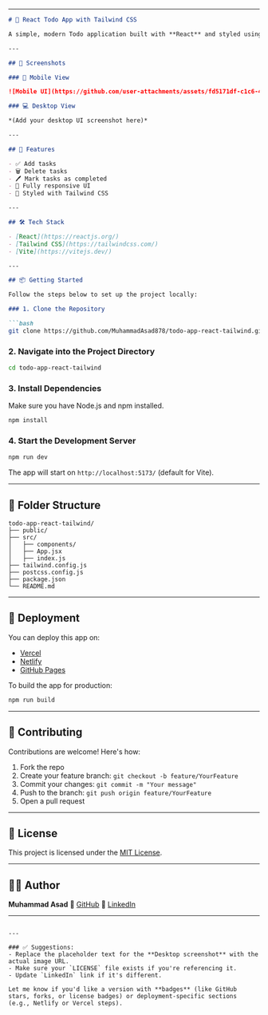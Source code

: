 
---

````markdown
# 📝 React Todo App with Tailwind CSS

A simple, modern Todo application built with **React** and styled using **Tailwind CSS**. This app allows you to add, complete, and delete tasks with a sleek and responsive UI.

---

## 📸 Screenshots

### 📱 Mobile View

![Mobile UI](https://github.com/user-attachments/assets/fd5171df-c1c6-4297-b404-6c3960de41d9)

### 💻 Desktop View

*(Add your desktop UI screenshot here)*

---

## 🔧 Features

- ✅ Add tasks
- 🗑️ Delete tasks
- 🖊️ Mark tasks as completed
- 📱 Fully responsive UI
- 🌈 Styled with Tailwind CSS

---

## 🛠️ Tech Stack

- [React](https://reactjs.org/)
- [Tailwind CSS](https://tailwindcss.com/)
- [Vite](https://vitejs.dev/)

---

## 📦 Getting Started

Follow the steps below to set up the project locally:

### 1. Clone the Repository

```bash
git clone https://github.com/MuhammadAsad878/todo-app-react-tailwind.git
````

### 2. Navigate into the Project Directory

```bash
cd todo-app-react-tailwind
```

### 3. Install Dependencies

Make sure you have Node.js and npm installed.

```bash
npm install
```

### 4. Start the Development Server

```bash
npm run dev
```

The app will start on `http://localhost:5173/` (default for Vite).

---

## 📁 Folder Structure

```
todo-app-react-tailwind/
├── public/
├── src/
│   ├── components/
│   ├── App.jsx
│   ├── index.js
├── tailwind.config.js
├── postcss.config.js
├── package.json
└── README.md
```

---

## 🚀 Deployment

You can deploy this app on:

* [Vercel](https://vercel.com/)
* [Netlify](https://netlify.com/)
* [GitHub Pages](https://pages.github.com/)

To build the app for production:

```bash
npm run build
```

---

## 🤝 Contributing

Contributions are welcome! Here's how:

1. Fork the repo
2. Create your feature branch: `git checkout -b feature/YourFeature`
3. Commit your changes: `git commit -m "Your message"`
4. Push to the branch: `git push origin feature/YourFeature`
5. Open a pull request

---

## 📄 License

This project is licensed under the [MIT License](LICENSE).

---

## 👨‍💻 Author

**Muhammad Asad**
🔗 [GitHub](https://github.com/MuhammadAsad878)
🔗 [LinkedIn](https://www.linkedin.com/in/muhammad-asad878)

---

```

---

### ✅ Suggestions:
- Replace the placeholder text for the **Desktop screenshot** with the actual image URL.
- Make sure your `LICENSE` file exists if you're referencing it.
- Update `LinkedIn` link if it's different.

Let me know if you'd like a version with **badges** (like GitHub stars, forks, or license badges) or deployment-specific sections (e.g., Netlify or Vercel steps).
```
